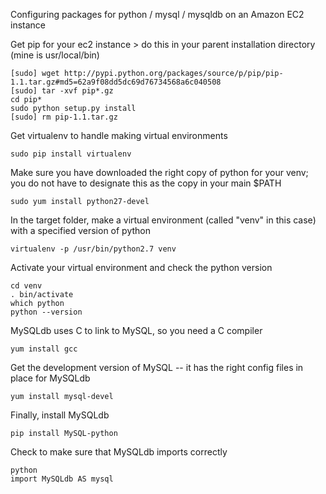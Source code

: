 Configuring packages for python / mysql / mysqldb on an Amazon EC2 instance



Get pip for your ec2 instance > do this in your parent installation directory (mine is usr/local/bin)

```
[sudo] wget http://pypi.python.org/packages/source/p/pip/pip-1.1.tar.gz#md5=62a9f08dd5dc69d76734568a6c040508
[sudo] tar -xvf pip*.gz
cd pip*
sudo python setup.py install
[sudo] rm pip-1.1.tar.gz 
```
Get virtualenv to handle making virtual environments

```
sudo pip install virtualenv

```

Make sure you have downloaded the right copy of python for your venv; you do not have to designate this as the copy in your main $PATH

```
sudo yum install python27-devel

```

In the target folder, make a virtual environment (called "venv" in this case) with a specified version of python

```
virtualenv -p /usr/bin/python2.7 venv

```
Activate your virtual environment and check the python version

```
cd venv
. bin/activate
which python
python --version
```
MySQLdb uses C to link to MySQL, so you need a C compiler

```
yum install gcc
```

Get the development version of MySQL -- it has the right config files in place for MySQLdb

```
yum install mysql-devel
```

Finally, install MySQLdb
```
pip install MySQL-python
```

Check to make sure that MySQLdb imports correctly
```
python
import MySQLdb AS mysql
```





